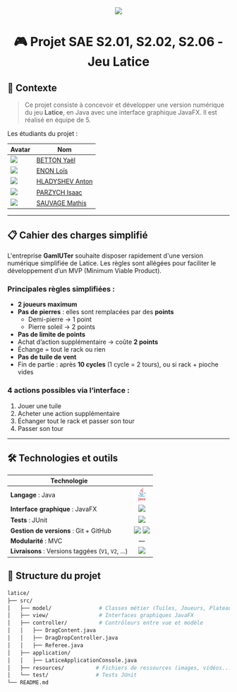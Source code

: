 <div align="center">
  <img src="https://i.imgur.com/qbZ28FD.png" width="500"/>
  
  # 🎮 Projet SAE S2.01, S2.02, S2.06 - Jeu **Latice**
</div>

## 👥 Contexte

> Ce projet consiste à concevoir et développer une version numérique du jeu **Latice**, en Java avec une interface graphique JavaFX. Il est réalisé en équipe de 5.

Les étudiants du projet :

| Avatar | Nom |
|--------|-----|
| <img src="https://github.com/YaelBetton.png" width="32"/> | [BETTON Yaël](https://github.com/YaelBetton) |
| <img src="https://github.com/yazouv.png" width="32"/> | [ENON Loïs](https://github.com/yazouv) |
| <img src="https://github.com/Anton-Hladyshev.png" width="32"/> | [HLADYSHEV Anton](https://github.com/Anton-Hladyshev) |
| <img src="https://github.com/IsaacPar.png" width="32"/> | [PARZYCH Isaac](https://github.com/IsaacPar) |
| <img src="https://github.com/SmasBalloon.png" width="32"/> | [SAUVAGE Mathis](https://github.com/SmasBalloon) |

---

## 📋 Cahier des charges simplifié

L'entreprise **GamIUTer** souhaite disposer rapidement d'une version numérique simplifiée de Latice. Les règles sont allégées pour faciliter le développement d’un MVP (Minimum Viable Product).

### Principales règles simplifiées :
- **2 joueurs maximum**
- **Pas de pierres** : elles sont remplacées par des **points**
  - Demi-pierre → 1 point
  - Pierre soleil → 2 points
- **Pas de limite de points**
- Achat d’action supplémentaire → coûte **2 points**
- Échange = tout le rack ou rien
- **Pas de tuile de vent**
- Fin de partie : après **10 cycles** (1 cycle = 2 tours), ou si rack + pioche vides

### 4 actions possibles via l’interface :
1. Jouer une tuile
2. Acheter une action supplémentaire
3. Échanger tout le rack et passer son tour
4. Passer son tour

---

## 🛠️ Technologies et outils

| Technologie                |  |
|---------------------------|:-----:|
| **Langage** : Java        | <img src="https://github.com/devicons/devicon/blob/master/icons/java/java-original-wordmark.svg" width="32"> |
| **Interface graphique** : JavaFX | <img src="https://upload.wikimedia.org/wikipedia/fr/c/cc/JavaFX_Logo.png" width="32"> |
| **Tests** : JUnit         | <img src="https://i.imgur.com/2Slag9R.png" width="32"> |
| **Gestion de versions** : Git + GitHub | <img src="https://img.icons8.com/color/512/git.png" width="32"> <img src="https://cdn-icons-png.flaticon.com/512/25/25231.png" width="32"> |
| **Modularité** : MVC      | — |
| **Livraisons** : Versions taggées (`V1`, `V2`, ...) | <img src="https://i.imgur.com/pdSuFcQ.png" width="32"> |


## 📁 Structure du projet

```bash
latice/
├── src/
│   ├── model/               # Classes métier (Tuiles, Joueurs, Plateau...)
│   ├── view/                # Interfaces graphiques JavaFX
│   ├── controller/          # Contrôleurs entre vue et modèle
│   │   ├── DragContent.java
│   │   ├── DragDropController.java
│   │   ├── Referee.java
│   ├── application/
│   │   ├── LaticeApplicationConsole.java
│   ├── resources/          # Fichiers de ressources (images, vidéos...)
│   └── test/               # Tests JUnit
└── README.md
